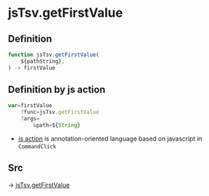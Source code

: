# jsTsv.getFirstValue

## Definition

```js.js
function jsTsv.getFirstValue(
	${pathString},
) -> firstValue
```


## Definition by js action

```js.js
var=firstValue
	?func=jsTsv.getFirstValue
	?args=
		&path=${String}
```

- [js action](#) is annotation-oriented language based on javascript in `CommandClick`



## Src

-> [jsTsv.getFirstValue](https://github.com/puutaro/CommandClick/blob/master/app/src/main/java/com/puutaro/commandclick/fragment_lib/terminal_fragment/js_interface/tsv/JsTsv.kt#L14)


